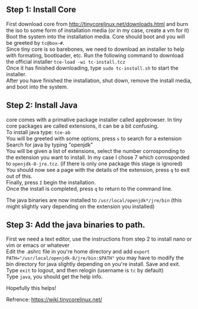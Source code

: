 ## Step 1: Install Core
First download core from http://tinycorelinux.net/downloads.html and burn the iso to some form of installation media (or in my case, create a vm for it)  
Boot the system into the installation media. Core should boot and you will be greeted by `tc@box~#`.   
Since tiny core is so barebones, we need to download an installer to help with formating, bootloader, etc.  Run the following command to download the official installer `tce-load -wi tc-install.tcz`  
Once it has finished downloading, type `sudo tc-install.sh` to start the installer.  
After you have finished the installation, shut down, remove the install media, and boot into the system.  

## Step 2: Install Java
core comes with a primative package installer called appbrowser. In tiny core packages are called extensions, it can be a bit confusing.  
To install java type: `tce-ab`  
You will be greeted with some options, press `s` to search for a extension  
Search for java by typing "openjdk"  
You will be given a list of extensions, select the number corrosponding to the extension you want to install. In my case I chose 7 which corrosponded to `openjdk-8-jre.tcz`. (if there is only one package this stage is ignored)  
You should now see a page with the details of the extension, press `q` to exit out of this.  
Finally, press `I` begin the installation.  
Once the install is completed, press `q` to return to the command line.  

The java binaries are now installed to `/usr/local/openjdk*/jre/bin` (this might slightly vary depending on the extension you installed)  

## Step 3: Add the java binaries to path.

First we need a text editor, use the instructions from step 2 to install nano or vim or emacs or whatever  
Edit the .ashrc file in you're home directory and add `export PATH="/usr/local/openjdk-8/jre/bin:$PATH"` you may have to modify the bin directory for java slightly depending on you're install. Save and exit.  
Type `exit` to logout, and then relogin (username is `tc` by default)  
Type `java`, you should get the help info.  

Hopefully this helps!  


Refrence: https://wiki.tinycorelinux.net/
